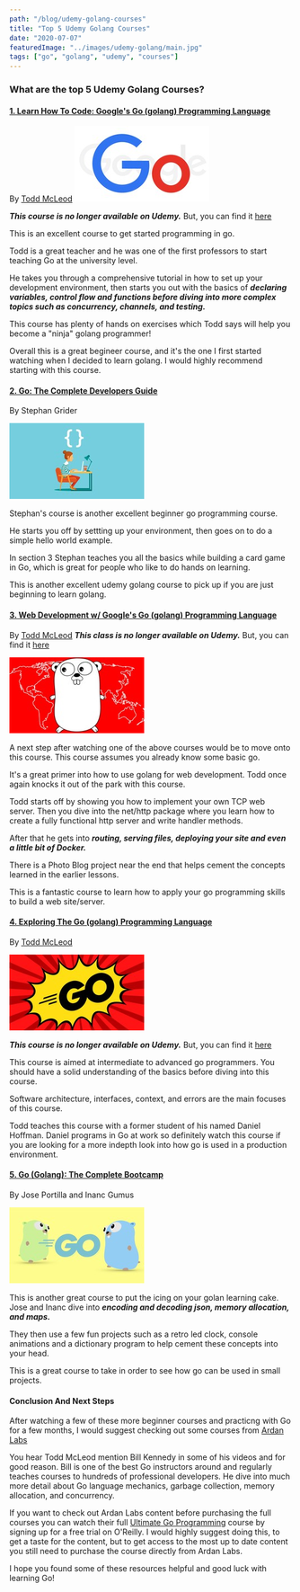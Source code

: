 ```yaml
---
path: "/blog/udemy-golang-courses"
title: "Top 5 Udemy Golang Courses"
date: "2020-07-07"
featuredImage: "../images/udemy-golang/main.jpg"
tags: ["go", "golang", "udemy", "courses"]
---
```


### What are the top 5 Udemy Golang Courses?

#### <a class="no-underline hover:underline" href="https://greatercommons.com/learn/golang">1. Learn How To Code: Google's Go (golang) Programming Language</a>

By <a class="text-blue-500 no-underline- hover:underline" href="https://twitter.com/Todd_McLeod">Todd McLeod</a>
<a class="text-blue-500 no-underline hover:underline" href="https://greatercommons.com/learn/golang">![Learn How To Code: Google's Go (golang) Programming Language](../images/udemy-golang/course_1.jpg "Learn How To Code: Google's Go (golang) Programming Language")</a>

**_This course is no longer available on Udemy._** But, you can find it <a class="text-blue-500 no-underline hover:underline" href="https://greatercommons.com/learn/golang">here</a>

This is an excellent course to get started programming in go.

Todd is a great teacher and he was one of the first professors to start teaching Go at the university level.

He takes you through a comprehensive tutorial in how to set up your development environment, then starts you out with the basics of **_declaring variables, control flow and functions before diving into more complex topics such as concurrency, channels, and testing._**

This course has plenty of hands on exercises which Todd says will help you become a "ninja" golang programmer!

Overall this is a great begineer course, and it's the one I first started watching when I decided to learn golang. I would highly recommend starting with this course.

#### <a class="no-underline- hover:underline" href="https://www.udemy.com/course/go-the-complete-developers-guide/learn/lecture/7797284#overview">2. Go: The Complete Developers Guide</a>

By Stephan Grider

<a class="text-blue-500 no-underline hover:underline" href="https://www.udemy.com/course/go-the-complete-developers-guide/learn/lecture/7797284#overview">![Stephen Grider Go Programing Course](../images/udemy-golang/grider.jpg "Go: The Complete Developers Guide")</a>

Stephan's course is another excellent beginner go programming course.

He starts you off by settting up your environment, then goes on to do a simple hello world example.

In section 3 Stephan teaches you all the basics while building a card game in Go, which is great for people who like to do hands on learning.

This is another excellent udemy golang course to pick up if you are just beginning to learn golang.

#### <a class="no-underline- hover:underline" href="https://greatercommons.com/learn/go-language">3. Web Development w/ Google's Go (golang) Programming Language</a>

By <a class="text-blue-500 no-underline- hover:underline" href="https://twitter.com/Todd_McLeod">Todd McLeod</a>
**_This class is no longer available on Udemy._** But, you can find it <a class="text-blue-500 no-underline hover:underline" href="https://greatercommons.com/learn/go-language">here</a>

<a class="text-blue-500 no-underline hover:underline" href="https://greatercommons.com/learn/go-language">![Udemy Golang Web Development](../images/udemy-golang/web_go.jpg "Web Development w/Google's Go (golang) Programming Language")</a>

A next step after watching one of the above courses would be to move onto this course. This course assumes you already know some basic go.

It's a great primer into how to use golang for web development. Todd once again knocks it out of the park with this course.

Todd starts off by showing you how to implement your own TCP web server. Then you dive into the net/http package where you learn how to create a fully functional http server and write handler methods.

After that he gets into **_routing, serving files, deploying your site and even a little bit of Docker._**

There is a Photo Blog project near the end that helps cement the concepts learned in the earlier lessons.

This is a fantastic course to learn how to apply your go programming skills to build a web site/server.

#### <a class="no-underline- hover:underline" href="https://greatercommons.com/learn/learn-golang">4. Exploring The Go (golang) Programming Language</a>

By <a class="text-blue-500 no-underline- hover:underline" href="https://twitter.com/Todd_McLeod">Todd McLeod</a>

<a class="text-blue-500 no-underline hover:underline" href="https://greatercommons.com/learn/learn-golang">![Exploring The Go (golang) Programming Language](../images/udemy-golang/exploring.jpg "Exploring The Go (golang) Programming Language")</a>

**_This course is no longer available on Udemy._** But, you can find it <a class="text-blue-500 no-underline hover:underline" href="https://greatercommons.com/learn/learn-golang">here</a>

This course is aimed at intermediate to advanced go programmers. You should have a solid understanding of the basics before diving into this course.

Software architecture, interfaces, context, and errors are the main focuses of this course.

Todd teaches this course with a former student of his named Daniel Hoffman. Daniel programs in Go at work so definitely watch this course if you are looking for a more indepth look into how go is used in a production environment.

#### <a class="no-underline- hover:underline" href="https://www.udemy.com/course/learn-go-the-complete-bootcamp-course-golang/">5. Go (Golang): The Complete Bootcamp</a>

By Jose Portilla and Inanc Gumus

<a class="text-blue-500 no-underline hover:underline" href="https://www.udemy.com/course/learn-go-the-complete-bootcamp-course-golang/">![Go (Golang): The Complete Bootcamp](../images/udemy-golang/bootcamp.jpg "Go (Golang): The Complete Bootcamp")</a>

This is another great course to put the icing on your golan learning cake. Jose and Inanc dive into **_encoding and decoding json, memory allocation, and maps._**

They then use a few fun projects such as a retro led clock, console animations and a dictionary program to help cement these concepts into your head.

This is a great course to take in order to see how go can be used in small projects.

#### Conclusion And Next Steps

After watching a few of these more beginner courses and practicng with Go for a few months, I would suggest checking out some courses from <a class="text-blue-500 no-underline hover:underline" href="https://education.ardanlabs.com/">Ardan Labs</a>

You hear Todd McLeod mention Bill Kennedy in some of his videos and for good reason. Bill is one of the best Go instructors around and regularly teaches courses to hundreds of professional developers. He dive into much more detail about Go language mechanics, garbage collection, memory allocation, and concurrency.

If you want to check out Ardan Labs content before purchasing the full courses you can watch their full <a class="text-blue-500 no-underline hover:underline" href="https://www.oreilly.com/library/view/ultimate-go-programming/9780135261651/">Ultimate Go Programming</a> course by signing up for a free trial on O'Reilly. I would highly suggest doing this, to get a taste for the content, but to get access to the most up to date content you still need to purchase the course directly from Ardan Labs.

I hope you found some of these resources helpful and good luck with learning Go!
